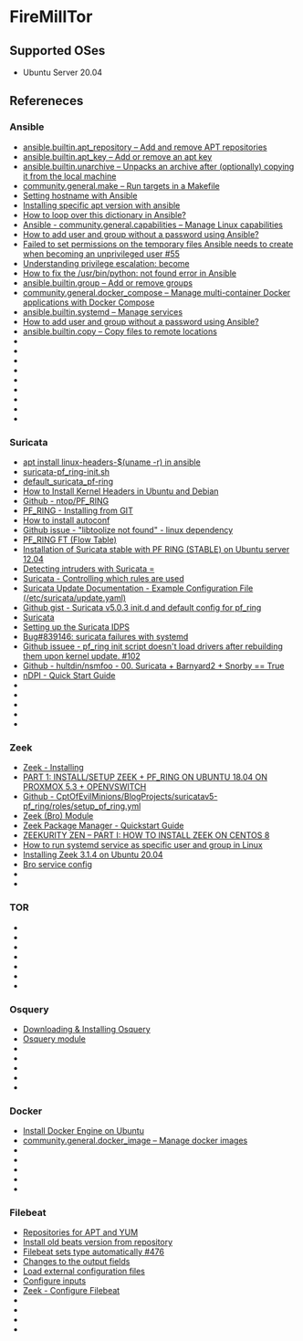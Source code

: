 # FireMillTor


## Supported OSes
* Ubuntu Server 20.04

## Refereneces
### Ansible
* [ansible.builtin.apt_repository – Add and remove APT repositories](https://docs.ansible.com/ansible/latest/collections/ansible/builtin/apt_repository_module.html)
* [ansible.builtin.apt_key – Add or remove an apt key](https://docs.ansible.com/ansible/latest/collections/ansible/builtin/apt_key_module.html)
* [ansible.builtin.unarchive – Unpacks an archive after (optionally) copying it from the local machine](https://docs.ansible.com/ansible/latest/collections/ansible/builtin/unarchive_module.html)
* [community.general.make – Run targets in a Makefile](https://docs.ansible.com/ansible/latest/collections/community/general/make_module.html)
* [Setting hostname with Ansible](https://www.derpturkey.com/setting-host-with-ansible-in-ubuntu/)
* [Installing specific apt version with ansible](https://stackoverflow.com/questions/36150362/installing-specific-apt-version-with-ansible)
* [How to loop over this dictionary in Ansible?](https://stackoverflow.com/questions/42167747/how-to-loop-over-this-dictionary-in-ansible)
* [Ansible - community.general.capabilities – Manage Linux capabilities](https://docs.ansible.com/ansible/latest/collections/community/general/capabilities_module.html)
* [How to add user and group without a password using Ansible?](https://stackoverflow.com/questions/36290485/how-to-add-user-and-group-without-a-password-using-ansible/36371379)
* [Failed to set permissions on the temporary files Ansible needs to create when becoming an unprivileged user #55](https://github.com/georchestra/ansible/issues/55)
* [Understanding privilege escalation: become](https://docs.ansible.com/ansible/latest/user_guide/become.html#becoming-an-unprivileged-user%22)
* [How to fix the /usr/bin/python: not found error in Ansible](https://www.toptechskills.com/ansible-tutorials-courses/how-to-fix-usr-bin-python-not-found-error-tutorial/)
* [ansible.builtin.group – Add or remove groups](https://docs.ansible.com/ansible/latest/collections/ansible/builtin/group_module.html)
* [community.general.docker_compose – Manage multi-container Docker applications with Docker Compose](https://docs.ansible.com/ansible/latest/collections/community/general/docker_compose_module.html)
* [ansible.builtin.systemd – Manage services](https://docs.ansible.com/ansible/latest/collections/ansible/builtin/systemd_module.html)
* [How to add user and group without a password using Ansible?](https://stackoverflow.com/questions/36290485/how-to-add-user-and-group-without-a-password-using-ansible/36371379)
* [ansible.builtin.copy – Copy files to remote locations](https://docs.ansible.com/ansible/latest/collections/ansible/builtin/copy_module.html)
* []()
* []()
* []()
* []()
* []()
* []()
* []()
* []()
* []()

### Suricata 
* [apt install linux-headers-$(uname -r) in ansible](https://www.reddit.com/r/ansible/comments/bzdd7q/apt_install_linuxheadersuname_r_in_ansible/)
* [suricata-pf_ring-init.sh](https://raw.githubusercontent.com/CptOfEvilMinions/BlogProjects/master/suricatav5-pf_ring/conf/suricata/suricata-pf_ring-init.sh)
* [default_suricata_pf-ring](https://raw.githubusercontent.com/CptOfEvilMinions/BlogProjects/master/suricatav5-pf_ring/conf/suricata/default_suricata_pf-ring)
* [How to Install Kernel Headers in Ubuntu and Debian](https://www.tecmint.com/install-kernel-headers-in-ubuntu-and-debian/)
* [Github - ntop/PF_RING](https://github.com/ntop/PF_RING)
* [PF_RING - Installing from GIT](https://www.ntop.org/guides/pf_ring/get_started/git_installation.html)
* [How to install autoconf](https://askubuntu.com/questions/290194/how-to-install-autoconf)
* [Github issue - "libtoolize not found" - linux dependency](https://github.com/beakerbrowser/beaker/issues/54)
* [PF_RING FT (Flow Table)](https://www.ntop.org/products/packet-capture/pf_ring/pf_ring-ft-flow-table/)
* [Installation of Suricata stable with PF RING (STABLE) on Ubuntu server 12.04](https://redmine.openinfosecfoundation.org/projects/suricata/wiki/Installation_of_Suricata_stable_with_PF_RING_(STABLE)_on_Ubuntu_server_1204)
* [Detecting intruders with Suricata = ](https://www.admin-magazine.com/Articles/Detecting-intruders-with-Suricata/(offset)/3)
* [Suricata - Controlling which rules are used](https://suricata.readthedocs.io/en/suricata-5.0.3/rule-management/suricata-update.html#controlling-which-rules-are-used)
* [Suricata Update Documentation - Example Configuration File (/etc/suricata/update.yaml)](https://readthedocs.org/projects/suricata-update/downloads/pdf/latest/)
* [Github gist - Suricata v5.0.3 init.d and default config for pf_ring](https://gist.github.com/CptOfEvilMinions/5a35409d6cc57e5bc503dca8fe3413a2)
* [Suricata](https://www.cnblogs.com/zlslch/p/7382190.html)
* [Setting up the Suricata IDPS](https://ev1z.be/2016/11/27/setting-up-the-suricata-idps/)
* [Bug#839146: suricata failures with systemd](https://groups.google.com/g/linux.debian.bugs.dist/c/03x0Gt3a_y4?pli=1)
* [Github issuee - pf_ring init script doesn't load drivers after rebuilding them upon kernel update. #102](https://github.com/ntop/PF_RING/issues/102)
* [Github - hultdin/nsmfoo - 00. Suricata + Barnyard2 + Snorby == True](https://github.com/hultdin/nsmfoo)
* [nDPI - Quick Start Guide](https://www.ntop.org/wp-content/uploads/2013/12/nDPI_QuickStartGuide.pdf)
* []()
* []()
* []()
* []()
* []()

### Zeek 
* [Zeek - Installing](https://docs.zeek.org/en/current/install/install.html#installing-from-source)
* [PART 1: INSTALL/SETUP ZEEK + PF_RING ON UBUNTU 18.04 ON PROXMOX 5.3 + OPENVSWITCH](https://holdmybeersecurity.com/2019/04/03/part-1-install-setup-zeek-pf_ring-on-ubuntu-18-04-on-proxmox-5-3-openvswitch/)
* [Github - CptOfEvilMinions/BlogProjects/suricatav5-pf_ring/roles/setup_pf_ring.yml](https://github.com/CptOfEvilMinions/BlogProjects/blob/master/suricatav5-pf_ring/roles/setup_pf_ring.yml)
* [Zeek (Bro) Module](https://www.elastic.co/guide/en/beats/filebeat/7.10/filebeat-module-zeek.html)
* [Zeek Package Manager - Quickstart Guide](https://docs.zeek.org/projects/package-manager/en/stable/quickstart.html#installation)
* [ZEEKURITY ZEN – PART I: HOW TO INSTALL ZEEK ON CENTOS 8](https://www.ericooi.com/zeekurity-zen-part-i-how-to-install-zeek-on-centos-8/)
* [How to run systemd service as specific user and group in Linux](https://www.golinuxcloud.com/run-systemd-service-specific-user-group-linux/)
* [Installing Zeek 3.1.4 on Ubuntu 20.04](https://www.securitynik.com/2020/06/installing-zeek-314-on-ubuntu-2004.html)
* [Bro service config](https://github.com/CptOfEvilMinions/FireMillTor/commit/d9a28044ffeea71773a1cd55726b5e9a24d14737#diff-b775f9a5e5dc679ddda19ea38ab567ce6b6a477503d6f6c74564c147c6d635e2)
* []()
* []()

### TOR
* []()
* []()
* []()
* []()
* []()
* []()
* []()

### Osquery
* [Downloading & Installing Osquery](https://osquery.io/downloads/official/4.5.1)
* [Osquery module](https://www.elastic.co/guide/en/beats/filebeat/7.9/filebeat-module-osquery.html)
* []()
* []()
* []()
* []()
* []()

### Docker 
* [Install Docker Engine on Ubuntu](https://docs.docker.com/engine/install/ubuntu/)
* [community.general.docker_image – Manage docker images](https://docs.ansible.com/ansible/latest/collections/community/general/docker_image_module.html)
* []()
* []()
* []()
* []()
* []()


### Filebeat
* [Repositories for APT and YUM](https://www.elastic.co/guide/en/beats/filebeat/current/setup-repositories.html)
* [Install old beats version from repository](https://discuss.elastic.co/t/install-old-beats-version-from-repository/69073)
* [Filebeat sets type automatically #476](https://github.com/elastic/beats/issues/476)
* [Changes to the output fields](https://www.elastic.co/guide/en/beats/filebeat/6.8/migration-changed-fields.html)
* [Load external configuration files](https://www.elastic.co/guide/en/beats/filebeat/current/filebeat-configuration-reloading.html)
* [Configure inputs](https://www.elastic.co/guide/en/beats/filebeat/current/configuration-filebeat-options.html)
* [Zeek - Configure Filebeat](https://docs.humio.com/integrations/security-and-incident-management/zeek/)
* []()
* []()
* []()
* []()